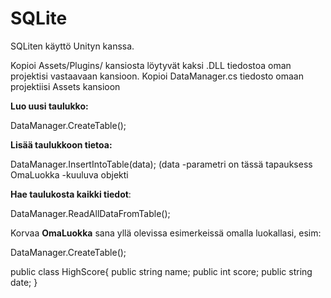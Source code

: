 # SQLite
SQLiten käyttö Unityn kanssa.

Kopioi Assets/Plugins/ kansiosta löytyvät kaksi .DLL tiedostoa oman projektisi vastaavaan kansioon.
Kopioi DataManager.cs tiedosto omaan projektiisi Assets kansioon

**Luo uusi taulukko:**

DataManager.CreateTable<OmaLuokka>();

**Lisää taulukkoon tietoa:**

DataManager.InsertIntoTable<OmaLuokka>(data);
(data -parametri on tässä tapauksess OmaLuokka -kuuluva objekti

**Hae taulukosta kaikki tiedot**:

DataManager.ReadAllDataFromTable<OmaLuokka>();

Korvaa **OmaLuokka** sana yllä olevissa esimerkeissä omalla luokallasi, esim:

DataManager.CreateTable<HighScore>();

public class HighScore{
  public string name; 
  public int score; 
  public string date; 
}


